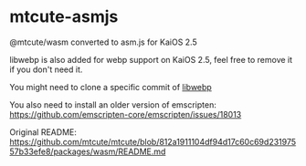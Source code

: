 # mtcute-asmjs

@mtcute/wasm converted to asm.js for KaiOS 2.5

libwebp is also added for webp support on KaiOS 2.5, feel free to remove it if you don't need it.

You might need to clone a specific commit of [libwebp](https://github.com/webmproject/libwebp/tree/04834acae7aaff14eb5af794174bce0d158c40fc)

You also need to install an older version of emscripten: https://github.com/emscripten-core/emscripten/issues/18013

Original README: https://github.com/mtcute/mtcute/blob/812a1911104df94d17c60c69d23197557b33efe8/packages/wasm/README.md

